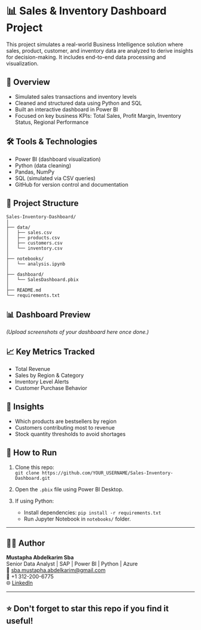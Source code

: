 # 📊 Sales & Inventory Dashboard Project

This project simulates a real-world Business Intelligence solution where sales, product, customer, and inventory data are analyzed to derive insights for decision-making. It includes end-to-end data processing and visualization.

## 🚀 Overview

- Simulated sales transactions and inventory levels
- Cleaned and structured data using Python and SQL
- Built an interactive dashboard in Power BI
- Focused on key business KPIs: Total Sales, Profit Margin, Inventory Status, Regional Performance

## 🛠️ Tools & Technologies

- Power BI (dashboard visualization)
- Python (data cleaning)
- Pandas, NumPy
- SQL (simulated via CSV queries)
- GitHub for version control and documentation

## 📂 Project Structure

```
Sales-Inventory-Dashboard/
│
├── data/
│   ├── sales.csv
│   ├── products.csv
│   ├── customers.csv
│   └── inventory.csv
│
├── notebooks/
│   └── analysis.ipynb
│
├── dashboard/
│   └── SalesDashboard.pbix
│
├── README.md
└── requirements.txt
```

## 📊 Dashboard Preview

_(Upload screenshots of your dashboard here once done.)_

## 📈 Key Metrics Tracked

- Total Revenue
- Sales by Region & Category
- Inventory Level Alerts
- Customer Purchase Behavior

## 🧠 Insights

- Which products are bestsellers by region
- Customers contributing most to revenue
- Stock quantity thresholds to avoid shortages

## 📌 How to Run

1. Clone this repo:  
   `git clone https://github.com/YOUR_USERNAME/Sales-Inventory-Dashboard.git`

2. Open the `.pbix` file using Power BI Desktop.

3. If using Python:
   - Install dependencies: `pip install -r requirements.txt`
   - Run Jupyter Notebook in `notebooks/` folder.

---

## 👨‍💼 Author

**Mustapha Abdelkarim Sba**  
Senior Data Analyst | SAP | Power BI | Python | Azure  
📧 sba.mustapha.abdelkarim@gmail.com  
📱 +1 312-200-6775  
🌐 [LinkedIn](https://www.linkedin.com/in/sba-mustapha-abdelkarim/)

---

## ⭐️ Don't forget to star this repo if you find it useful!

